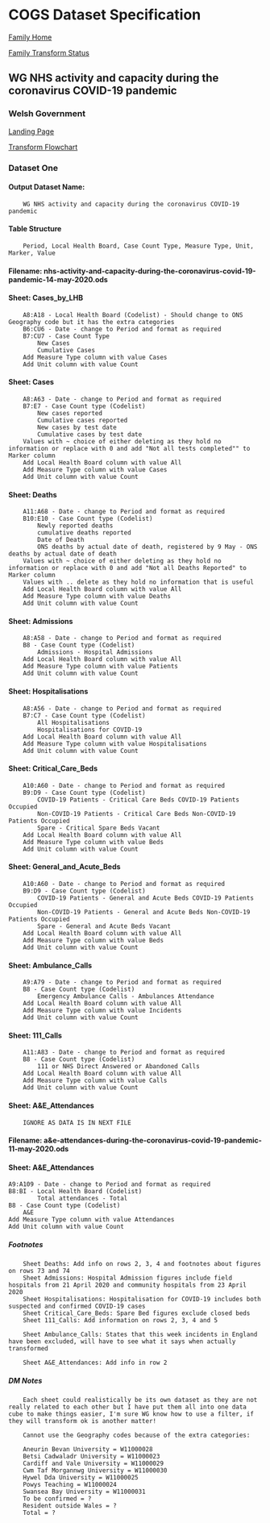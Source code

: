 # COGS Dataset Specification

[Family Home](https://gss-cogs.github.io/family-covid-19/datasets/specmenu.html)

[Family Transform Status](https://gss-cogs.github.io/family-covid-19/datasets/index.html)

## WG NHS activity and capacity during the coronavirus COVID-19 pandemic 

### Welsh Government

[Landing Page](https://gov.wales/nhs-activity-and-capacity-during-coronavirus-covid-19-pandemic)

[Transform Flowchart](https://gss-cogs.github.io/family-covid-19/datasets/specflowcharts.html?WG-NHS-activity-and-capacity-during-the-coronavirus-COVID-19-pandemic/flowchart.ttl)

### Dataset One

#### Output Dataset Name:

		WG NHS activity and capacity during the coronavirus COVID-19 pandemic

#### Table Structure

		Period, Local Health Board, Case Count Type, Measure Type, Unit, Marker, Value

#### Filename: nhs-activity-and-capacity-during-the-coronavirus-covid-19-pandemic-14-may-2020.ods

#### Sheet: Cases_by_LHB

		A8:A18 - Local Health Board (Codelist) - Should change to ONS Geography code but it has the extra categories
		B6:CU6 - Date - change to Period and format as required
		B7:CU7 - Case Count Type
			New Cases
			Cumulative Cases
		Add Measure Type column with value Cases
		Add Unit column with value Count
		

#### Sheet: Cases

		A8:A63 - Date - change to Period and format as required
		B7:E7 - Case Count type (Codelist)
			New cases reported
			Cumulative cases reported
			New cases by test date
			Cumulative cases by test date
		Values with ~ choice of either deleting as they hold no information or replace with 0 and add "Not all tests completed"" to Marker column
		Add Local Health Board column with value All
		Add Measure Type column with value Cases
		Add Unit column with value Count

#### Sheet: Deaths

		A11:A68 - Date - change to Period and format as required
		B10:E10 - Case Count type (Codelist)
			Newly reported deaths
			cumulative deaths reported
			Date of Death
			ONS deaths by actual date of death, registered by 9 May - ONS deaths by actual date of death
		Values with ~ choice of either deleting as they hold no information or replace with 0 and add "Not all Deaths Reported" to Marker column
		Values with .. delete as they hold no information that is useful
		Add Local Health Board column with value All
		Add Measure Type column with value Deaths
		Add Unit column with value Count

#### Sheet: Admissions

		A8:A58 - Date - change to Period and format as required
		B8 - Case Count type (Codelist)
			Admissions - Hospital Admissions	
		Add Local Health Board column with value All
		Add Measure Type column with value Patients
		Add Unit column with value Count	


#### Sheet: Hospitalisations

		A8:A56 - Date - change to Period and format as required
		B7:C7 - Case Count type (Codelist)
			All Hospitalisations
			Hospitalisations for COVID-19
		Add Local Health Board column with value All
		Add Measure Type column with value Hospitalisations
		Add Unit column with value Count

#### Sheet: Critical_Care_Beds

		A10:A60 - Date - change to Period and format as required
		B9:D9 - Case Count type (Codelist)
			COVID-19 Patients - Critical Care Beds COVID-19 Patients Occupied
			Non-COVID-19 Patients - Critical Care Beds Non-COVID-19 Patients Occupied
			Spare - Critical Spare Beds Vacant
		Add Local Health Board column with value All
		Add Measure Type column with value Beds
		Add Unit column with value Count

#### Sheet: General_and_Acute_Beds

		A10:A60 - Date - change to Period and format as required
		B9:D9 - Case Count type (Codelist)
			COVID-19 Patients - General and Acute Beds COVID-19 Patients Occupied
			Non-COVID-19 Patients - General and Acute Beds Non-COVID-19 Patients Occupied
			Spare - General and Acute Beds Vacant
		Add Local Health Board column with value All
		Add Measure Type column with value Beds
		Add Unit column with value Count

#### Sheet: Ambulance_Calls

		A9:A79 - Date - change to Period and format as required
		B8 - Case Count type (Codelist)
			Emergency Ambulance Calls - Ambulances Attendance
		Add Local Health Board column with value All
		Add Measure Type column with value Incidents
		Add Unit column with value Count

#### Sheet: 111_Calls

		A11:A83 - Date - change to Period and format as required
		B8 - Case Count type (Codelist)
			111 or NHS Direct Answered or Abandoned Calls
		Add Local Health Board column with value All
		Add Measure Type column with value Calls
		Add Unit column with value Count

#### Sheet: A&E_Attendances

		IGNORE AS DATA IS IN NEXT FILE

#### Filename: a&e-attendances-during-the-coronavirus-covid-19-pandemic-11-may-2020.ods

#### Sheet: A&E_Attendances

	A9:A109 - Date - change to Period and format as required
	B8:BI - Local Health Board (Codelist)
			Total attendances - Total
	B8 - Case Count type (Codelist)
		A&E
	Add Measure Type column with value Attendances
	Add Unit column with value Count

##### Footnotes

		Sheet Deaths: Add info on rows 2, 3, 4 and footnotes about figures on rows 73 and 74
		Sheet Admissions: Hospital Admission figures include field hospitals from 21 April 2020 and community hospitals from 23 April 2020
		Sheet Hospitalisations: Hospitalisation for COVID-19 includes both suspected and confirmed COVID-19 cases
		Sheet Critical_Care_Beds: Spare Bed figures exclude closed beds
		Sheet 111_Calls: Add information on rows 2, 3, 4 and 5

		Sheet Ambulance_Calls: States that this week incidents in England have been excluded, will have to see what it says when actually transformed

		Sheet A&E_Attendances: Add info in row 2

##### DM Notes

		Each sheet could realistically be its own dataset as they are not really related to each other but I have put them all into one data cube to make things easier, I'm sure WG know how to use a filter, if they will transform ok is another matter!

		Cannot use the Geography codes because of the extra categories:
	
		Aneurin Bevan University = W11000028
		Betsi Cadwaladr University = W11000023
		Cardiff and Vale University = W11000029
		Cwm Taf Morgannwg University = W11000030
		Hywel Dda University = W11000025
		Powys Teaching = W11000024
		Swansea Bay University = W11000031
		To be confirmed = ?
		Resident outside Wales = ?
		Total = ?

